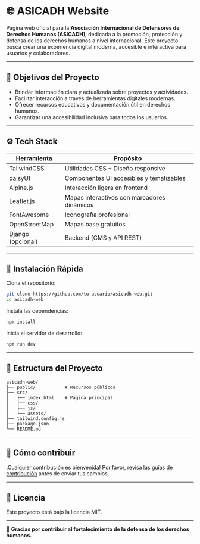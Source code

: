 # 🌐 ASICADH Website

Página web oficial para la **Asociación Internacional de Defensores de Derechos Humanos (ASICADH)**, dedicada a la promoción, protección y defensa de los derechos humanos a nivel internacional. Este proyecto busca crear una experiencia digital moderna, accesible e interactiva para usuarios y colaboradores.

---

## 🎯 Objetivos del Proyecto

- Brindar información clara y actualizada sobre proyectos y actividades.
- Facilitar interacción a través de herramientas digitales modernas.
- Ofrecer recursos educativos y documentación útil en derechos humanos.
- Garantizar una accesibilidad inclusiva para todos los usuarios.

---

## ⚙️ Tech Stack

| Herramienta      | Propósito                                      |
|------------------|------------------------------------------------|
| TailwindCSS      | Utilidades CSS + Diseño responsive             |
| daisyUI          | Componentes UI accesibles y tematizables       |
| Alpine.js        | Interacción ligera en frontend                 |
| Leaflet.js       | Mapas interactivos con marcadores dinámicos    |
| FontAwesome      | Iconografía profesional                        |
| OpenStreetMap    | Mapas base gratuitos                           |
| Django (opcional)| Backend (CMS y API REST)                       |

---

## 🚀 Instalación Rápida

Clona el repositorio:

```bash
git clone https://github.com/tu-usuario/asicadh-web.git
cd asicadh-web
```

Instala las dependencias:

```bash
npm install
```

Inicia el servidor de desarrollo:

```bash
npm run dev
```

---

## 📁 Estructura del Proyecto

```
asicadh-web/
├── public/           # Recursos públicos
├── src/
│   ├── index.html    # Página principal
│   ├── css/
│   ├── js/
│   └── assets/
├── tailwind.config.js
├── package.json
└── README.md
```

---

## 🤝 Cómo contribuir

¡Cualquier contribución es bienvenida! Por favor, revisa las [guías de contribución](CONTRIBUTING.md) antes de enviar tus cambios.

---

## 📄 Licencia

Este proyecto está bajo la licencia MIT.

---

🌟 **Gracias por contribuir al fortalecimiento de la defensa de los derechos humanos.**
